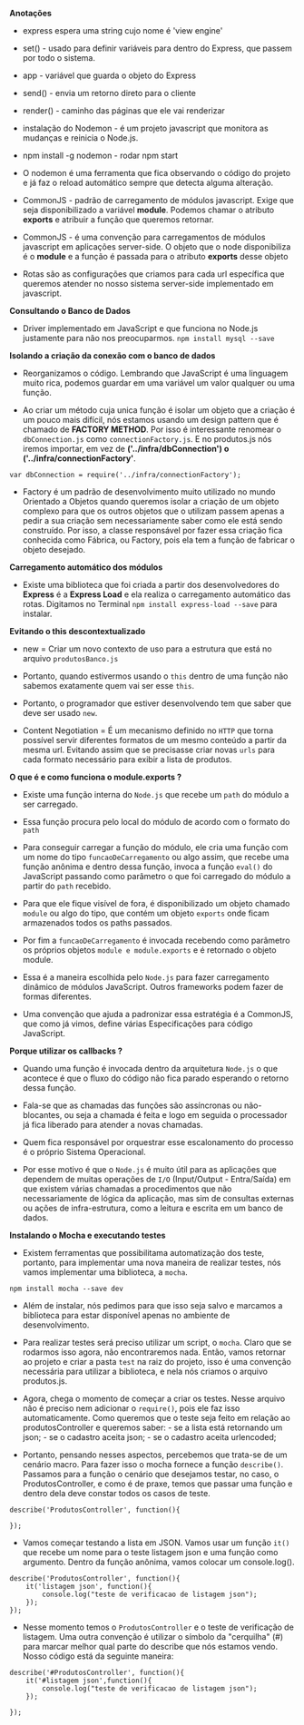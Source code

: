 **Anotações**

* express espera uma string cujo nome é 'view engine'
* set() - usado para definir variáveis para dentro do Express, que passem por todo o sistema.

* app - variável que guarda o objeto do Express
* send() - envia um retorno direto para o cliente
* render() - caminho das páginas que ele vai renderizar
* instalação do Nodemon - é um projeto javascript que monitora as mudanças e reinicia o Node.js.
* npm install -g nodemon - rodar npm start
* O nodemon é uma ferramenta que fica observando o código do projeto e já faz o reload automático sempre que detecta alguma alteração.


* CommonJS - padrão de carregamento de módulos javascript. Exige que seja disponibilizado a variável **module**. 
Podemos chamar o atributo **exports** e atribuir a função que queremos retornar.

* CommonJS - é uma convenção para carregamentos de módulos javascript em aplicações server-side. 
O objeto que o node disponibiliza é o **module** e a função é passada para o atributo **exports** desse objeto

* Rotas são as configurações que criamos para cada url específica que queremos atender no nosso sistema
server-side implementado em javascript.

**Consultando o Banco de Dados**

* Driver implementado em JavaScript e que funciona no Node.js justamente para não nos preocuparmos. `npm install mysql --save`

**Isolando a criação da conexão com o banco de dados**

* Reorganizamos o código. Lembrando que JavaScript é uma linguagem muito rica, podemos guardar em uma variável um valor qualquer ou uma função.

* Ao criar um método cuja unica função é isolar um objeto que a criação é um pouco mais difícil, nós estamos usando um design pattern que é chamado de **FACTORY METHOD**. Por isso é interessante renomear o `dbConnection.js` como `connectionFactory.js`. E no produtos.js nós iremos importar, em vez de **('../infra/dbConnection') o ('../infra/connectionFactory'**.

```
var dbConnection = require('../infra/connectionFactory');
```

* Factory é um padrão de desenvolvimento muito utilizado no mundo Orientado a Objetos quando queremos isolar a criação de um objeto complexo para que os outros objetos que o utilizam passem apenas a pedir a sua criação sem necessariamente saber como ele está sendo construído. Por isso, a classe responsável por fazer essa criação fica conhecida como Fábrica, ou Factory, pois ela tem a função de fabricar o objeto desejado.

**Carregamento automático dos módulos**

* Existe uma biblioteca que foi criada a partir dos desenvolvedores do **Express** é a **Express Load** e ela realiza o carregamento 
automático das rotas. Digitamos no Terminal `npm install express-load --save` para instalar.

**Evitando o this descontextualizado**

* new = Criar um novo contexto de uso para a estrutura que está no arquivo `produtosBanco.js`

* Portanto, quando estivermos usando o `this` dentro de uma função não sabemos exatamente quem vai ser esse `this`.

* Portanto, o programador que estiver desenvolvendo tem que saber que deve ser usado `new`.

* Content Negotiation = É um mecanismo definido no `HTTP` que torna possível servir diferentes formatos de um mesmo 
conteúdo a partir da mesma url. Evitando assim que se precisasse criar novas `urls` para cada formato necessário 
para exibir a lista de produtos.


**O que é e como funciona o module.exports ?**

* Existe uma função interna do `Node.js` que recebe um `path` do módulo a ser carregado.

* Essa função procura pelo local do módulo de acordo com o formato do `path`

* Para conseguir carregar a função do módulo, ele cria uma função com um nome do tipo `funcaoDeCarregamento` ou algo assim, que recebe uma 
função anônima e dentro dessa função, invoca a função `eval()` do JavaScript passando como parâmetro o que foi carregado do módulo a partir 
do `path` recebido.

* Para que ele fique visível de fora, é disponibilizado um objeto chamado `module` ou algo do tipo, que contém um objeto `exports` onde ficam armazenados todos os paths passados.

* Por fim a `funcaoDeCarregamento` é invocada recebendo como parâmetro os próprios objetos `module e module.exports` e é retornado o objeto module.

* Essa é a maneira escolhida pelo `Node.js` para fazer carregamento dinâmico de módulos JavaScript. Outros frameworks podem fazer de formas diferentes.

* Uma convenção que ajuda a padronizar essa estratégia é a CommonJS, que como já vimos, define várias Especificações para código JavaScript.


**Porque utilizar os callbacks ?**

* Quando uma função é invocada dentro da arquitetura `Node.js` o que acontece é que o fluxo do código não fica parado esperando o retorno dessa função.

* Fala-se que as chamadas das funções são assíncronas ou não-blocantes, ou seja a chamada é feita e logo em seguida o processador já fica liberado para 
atender a novas chamadas.

* Quem fica responsável por orquestrar esse escalonamento do processo é o próprio Sistema Operacional.

* Por esse motivo é que o `Node.js` é muito útil para as aplicações que dependem de muitas operações de `I/O` (Input/Output - Entra/Saída) em que existem 
várias chamadas a procedimentos que não necessariamente de lógica da aplicação, mas sim de consultas externas ou ações de infra-estrutura, como a leitura 
e escrita em um banco de dados.

**Instalando o Mocha e executando testes**

* Existem ferramentas que possibilitama automatização dos teste, portanto, para implementar uma nova maneira de realizar testes, nós vamos implementar 
uma biblioteca, a `mocha`. 

```
npm install mocha --save dev
```

* Além de instalar, nós pedimos para que isso seja salvo e marcamos a biblioteca para estar disponível apenas no ambiente de desenvolvimento. 

* Para realizar testes será preciso utilizar um script, o `mocha`. Claro que se rodarmos isso agora, não encontraremos nada. Então, vamos retornar 
ao projeto e criar a pasta `test` na raiz do projeto, isso é uma convenção necessária para utilizar a biblioteca, e nela nós criamos o arquivo 
produtos.js.

* Agora, chega o momento de começar a criar os testes. Nesse arquivo não é preciso nem adicionar o `require()`, pois ele faz isso automaticamente. 
Como queremos que o teste seja feito em relação ao produtosController e queremos saber: - se a lista está retornando um json; - se o cadastro aceita json; - se o cadastro aceita urlencoded;

* Portanto, pensando nesses aspectos, percebemos que trata-se de um cenário macro. Para fazer isso o mocha fornece a função `describe()`. Passamos para a função o cenário que desejamos testar, no caso, o ProdutosController, e como é de praxe, temos que passar uma função e dentro dela deve constar todos os casos de teste.

```
describe('ProdutosController', function(){

});
```

* Vamos começar testando a lista em JSON. Vamos usar um função `it()` que recebe um nome para o teste listagem json e uma função como argumento. Dentro da função anônima, vamos colocar um console.log().

```
describe('ProdutosController', function(){
    it('listagem json', function(){
        console.log("teste de verificacao de listagem json");
    });
});
```

* Nesse momento temos o `ProdutosController` e o teste de verificação de listagem. Uma outra convenção é utilizar o símbolo da "cerquilha" (#) para marcar melhor qual parte do describe que nós estamos vendo. Nosso código está da seguinte maneira:

```
describe('#ProdutosController', function(){
    it('#listagem json',function(){
        console.log("teste de verificacao de listagem json");
    });

});
```